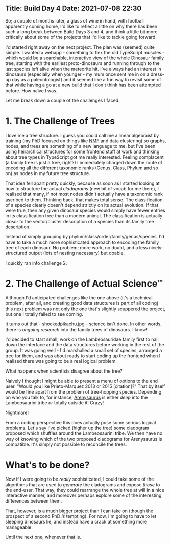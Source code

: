 Title: Build Day 4
Date: 2021-07-08 22:30
---
So; a couple of months later, a glass of wine in hand, with football apparently coming home, I'd like to reflect a little on why there has been such a long break between Build Days 3 and 4, and think a little bit more critically about some of the projects that I'd like to tackle going forward.

I'd started right away on the next project.
The plan was (seemed) quite simple.
I wanted a webapp - something to flex the old TypeScript muscles - which would be a searchable, interactive view of the whole Dinosaur family tree, starting with the earliest proto-dinosaurs and running through to the last species left alive when the meteorite hit.
I've always had an interest in dinosaurs (especially when younger - my mum once sent me in on a dress-up day as a paleontologist) and it seemed like a fun way to revisit some of that while having a go at a new build that I don't think has been attempted before.
How naïve I was.

Let me break down a couple of the challenges I faced.

# 1. The Challenge of Trees

I love me a tree structure.
I guess you could call me a linear algebraist by training (my PhD focused on things like [NMF](https://en.wikipedia.org/wiki/Non-negative_matrix_factorization) and data clustering) so graphs, nodes, and trees are something of a new language to me, but I've been using heirarchical structures for some frontend stuff at work and thinking about tree types in TypeScript got me really interested.
Feeling complacent (a family tree is just a tree, right?) I immediately charged down the route of encoding all the different taxonomic ranks (Genus, Class, Phylum and so on) as nodes in my future tree structure.

That idea fell apart pretty quickly, because as soon as I started looking at how to structure the actual _cladograms_ (new bit of vocab for me there), I realised that many, if not most nodes didn't actually have a taxonomic rank ascribed to them.
Thinking back, that makes total sense.
The classification of a species clearly doesn't depend strictly on its actual evolution.
If that were true, then any given dinosaur species would simply have fewer entries in its classification tree than a modern animal.
The classification is actually _closer_ to the vector/cluster description of a species than its family tree description.

Instead of simply grouping by phylum/class/order/family/genus/species, I'd have to take a much more sophisticated approach to encoding the family tree of each dinosaur.
No problem; more work, no doubt, and a less nicely-structured output (lots of nesting necessary) but doable.


I quickly ran into challenge 2.

# 2. The Challenge of Actual Science™

Although I'd anticipated challenges like the one above (it's a technical problem, after all, and creating good data structures is part of all coding) this next problem was not only the one that's slightly scuppered the project, but one I totally failed to see coming.

It turns out that - shockedpikachu.jpg - science isn't done.
In other words, there is _ongoing research_ into the family trees of dinosaurs.
I know!

I'd decided to start small, work on the Lambeosauridae family first to nail down the interface and the data structures before working in the rest of the group.
It was going well - I'd marshalled a small set of species, arranged a tree for them, and was about ready to start coding up the frontend when I realised there was going to be a real logical problem.

What happens when scientists disagree about the tree?

Naively I thought I might be able to present a menu of options to the end user.
"Would you like Prieto-Marquez 2013 or 2015 \[citation\]?"
That by itself would be fine apart from the problem of tree-hopping species.
Depending on who you talk to, for instance, [Arenysaurus](https://en.wikipedia.org/wiki/Arenysaurus) is either _deep_ into the Lambeosaurini tribe _or_ totally outside it!
Crazy!

Nightmare!

From a coding perspective this does actually pose some serious logical problems.
Let's say I've picked (higher up the tree) some cladogram proposed which shuffles around the Lambeosaurini tribe.
We then have no way of knowing which of the two proposed cladograms for Arenysaurus is compatible.
It's simply not possible to reconcile the trees.

# What's to be done?

Now if I were going to be _really_ sophisticated, I could take some of the algorithms that are used to _generate_ the cladograms and expose _those_ to the end-user.
That way, they could rearrange the whole tree at will in a nice interactive manner, and moreover perhaps explore some of the interesting differences between them.

That, however, is a much bigger project than I can take on (though the prospect of a second PhD _is_ tempting).
For now, I'm going to have to let sleeping dinosaurs lie, and instead have a crack at something more manageable.

Until the next one, whenever that is.
